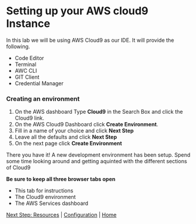 # Setting up your AWS cloud9 Instance

In this lab we will be using AWS Cloud9 as our IDE. It will provide the following.
- Code Editor
- Terminal
- AWC CLI
- GIT Client
- Credential Manager

### Creating an environment
1. On the AWS dashboard Type **Cloud9** in the Search Box and click the Cloud9 link.
2. On the AWS Cloud9 Dashboard click **Create Environment**.
3. Fill in a name of your choice and click **Next Step**
4. Leave all the defaults and click **Next Step**
5. On the next page click **Create Environment**

There you have it! A new development environment has been setup. Spend some time looking around and getting aquinted with the different sections of Cloud9

**Be sure to keep all three browser tabs open**
- This tab for instructions
- The Cloud9 environment
- The AWS Services dashboard

[Next Step: Resources](resources.md) | [Configuration](README.md) | [Home](../../README.md)
